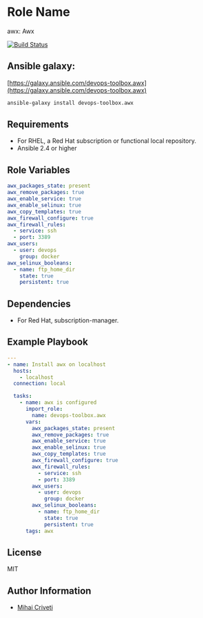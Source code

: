 Role Name
=========

awx: Awx

[![Build Status](https://travis-ci.org/cmihai-ansible/awx.svg?branch=master)](https://travis-ci.org/cmihai-ansible/awx)

Ansible galaxy:
---------------

[https://galaxy.ansible.com/devops-toolbox.awx](https://galaxy.ansible.com/devops-toolbox.awx)

```bash
ansible-galaxy install devops-toolbox.awx
```

Requirements
------------

- For RHEL, a Red Hat subscription or functional local repository.
- Ansible 2.4 or higher

Role Variables
--------------

```yaml
awx_packages_state: present
awx_remove_packages: true
awx_enable_service: true
awx_enable_selinux: true
awx_copy_templates: true
awx_firewall_configure: true
awx_firewall_rules:
  - service: ssh
  - port: 3389
awx_users:
  - user: devops
    group: docker
awx_selinux_booleans:
  - name: ftp_home_dir
    state: true
    persistent: true
```

Dependencies
------------

- For Red Hat, subscription-manager.

Example Playbook
----------------

```yaml
---
- name: Install awx on localhost
  hosts:
    - localhost
  connection: local

  tasks:
    - name: awx is configured
      import_role:
        name: devops-toolbox.awx
      vars:
        awx_packages_state: present
        awx_remove_packages: true
        awx_enable_service: true
        awx_enable_selinux: true
        awx_copy_templates: true
        awx_firewall_configure: true
        awx_firewall_rules:
          - service: ssh
          - port: 3389
        awx_users:
          - user: devops
            group: docker
        awx_selinux_booleans:
          - name: ftp_home_dir
            state: true
            persistent: true
      tags: awx
```

License
-------

MIT

Author Information
------------------

- [Mihai Criveti](https://www.linkedin.com/in/devops-toolbox.)

